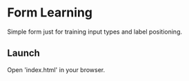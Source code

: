 # Form Learning
Simple form just for training input types and label positioning.

## Launch
Open 'index.html' in your browser.

